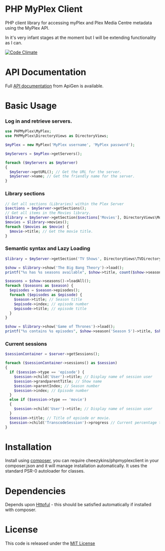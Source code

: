 # PHP MyPlex Client
PHP client library for accessing myPlex and Plex Media Centre metadata using the MyPlex API.

In it's very infant stages at the moment but I will be extending functionality as I can.

[![Code Climate](https://codeclimate.com/github/Cheezykins/PHPMyPlexClient/badges/gpa.svg)](https://codeclimate.com/github/Cheezykins/PHPMyPlexClient)

API Documentation
=================

Full [API documentation](https://cheezykins.github.io/PHPMyPlexClient/docs) from ApiGen is available.

Basic Usage
===========

### Log in and retrieve servers.

```php
use PHPMyPlex\MyPlex;
use PHPMyPlex\DirectoryViews as DirectoryViews;

$myPlex = new MyPlex('MyPlex username', 'MyPlex password');

$myServers = $myPlex->getServers();

foreach ($myServers as $myServer)
{
  $myServer->getURL(); // Get the URL for the server.
  $myServer->name; // Get the friendly name for the server.
}
```

### Library sections
```php
// Get all sections (Libraries) within the Plex Server
$sections = $myServer->getSections();
// Get all items in the Movies library.
$library = $myServer->getSection($sections['Movies'], DirectoryViews\MovieDirectoryView::ALL);
$movies = $library->movies();
foreach ($movies as $movie) {
  $movie->title; // Get the movie title.
}
```

### Semantic syntax and Lazy Loading
```php
$library = $myServer->getSection('TV Shows', DirectoryViews\TVDirectoryView::RECENTLY_VIEWED_SHOWS);

$show = $library->show('The Big Bang Theory')->load();
printf("%s has %s seasons available", $show->title, count($show->seasons()));

$seasons = $show->seasons()->loadAll();
foreach ($seasons as $season) {
  $episodes = $season->episodes();
  foreach ($episodes as $episode) {
    $season->title; // Season title
    $episode->index; // episode number
    $episode->title; // episode title
  }
}

$show = $library->show('Game of Thrones')->load();
printf("%s contains %s episodes", $show->season('Season 5')->title, $show->season('Season 5')->leafCount);
```

### Current sessions
```php
$sessionContainer = $server->getSessions();

foreach ($sessionContainer->sessions() as $session)
{
  if ($session->type == 'episode') {
    $session->child('User')->title; // Display name of session user
    $session->grandparentTitle; // Show name
    $session->parentIndex; // Season number
    $session->index; // Episode number
  }
  else if ($session->type == 'movie')
  {
    $session->child('User')->title; // Display name of session user
  }
  $session->title; // Title of epsiode or movie.
  $session->child('TranscodeSession')->progress // Current percentage through the transcode session
}
```

Installation
============

Install using [composer](https://getcomposer.org/), you can require cheezykins/phpmyplexclient in your composer.json and it will manage installation automatically. It uses the standard PSR-0 autoloader for classes.

Dependencies
============

Depends upon [Httpful](https://github.com/nategood/httpful) - this should be satisfied automatically if installed with composer.

License
=======

This code is released under the [MIT License](http://opensource.org/licenses/MIT)